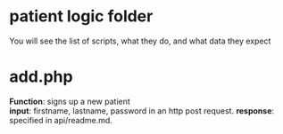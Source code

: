 # patient logic folder
You will see the list of scripts, what they do, and what data they expect
# add.php
**Function**: signs up a new patient  
**input**: firstname, lastname, password in an http post request.
**response**: specified in api/readme.md.  
